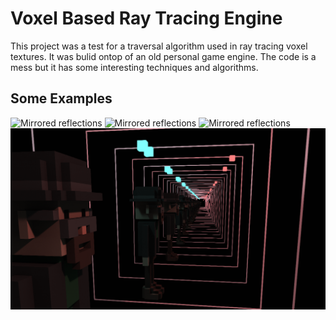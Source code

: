 # Voxel Based Ray Tracing Engine

This project was a test for a traversal algorithm used in ray tracing voxel textures. It was bulid ontop of an old personal game engine. The code is a mess but it has some interesting techniques and algorithms.

## Some Examples
![Mirrored reflections]()
![Mirrored reflections]()
![Mirrored reflections]()
![Large number of reflections](https://github.com/anotherroot/voxel-based-raytracing-engine/blob/master/image.png?raw=true)
